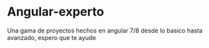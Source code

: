# Angular-experto
Una gama de proyectos hechos en angular 7/8 desde lo basico hasta avanzado, espero que te ayude
